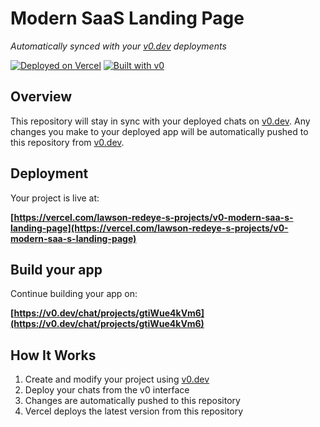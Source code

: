 # Modern SaaS Landing Page

*Automatically synced with your [v0.dev](https://v0.dev) deployments*

[![Deployed on Vercel](https://img.shields.io/badge/Deployed%20on-Vercel-black?style=for-the-badge&logo=vercel)](https://vercel.com/lawson-redeye-s-projects/v0-modern-saa-s-landing-page)
[![Built with v0](https://img.shields.io/badge/Built%20with-v0.dev-black?style=for-the-badge)](https://v0.dev/chat/projects/gtiWue4kVm6)

## Overview

This repository will stay in sync with your deployed chats on [v0.dev](https://v0.dev).
Any changes you make to your deployed app will be automatically pushed to this repository from [v0.dev](https://v0.dev).

## Deployment

Your project is live at:

**[https://vercel.com/lawson-redeye-s-projects/v0-modern-saa-s-landing-page](https://vercel.com/lawson-redeye-s-projects/v0-modern-saa-s-landing-page)**

## Build your app

Continue building your app on:

**[https://v0.dev/chat/projects/gtiWue4kVm6](https://v0.dev/chat/projects/gtiWue4kVm6)**

## How It Works

1. Create and modify your project using [v0.dev](https://v0.dev)
2. Deploy your chats from the v0 interface
3. Changes are automatically pushed to this repository
4. Vercel deploys the latest version from this repository